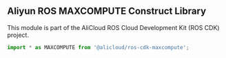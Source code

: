 ## Aliyun ROS MAXCOMPUTE Construct Library

This module is part of the AliCloud ROS Cloud Development Kit (ROS CDK) project.

```ts
import * as MAXCOMPUTE from '@alicloud/ros-cdk-maxcompute';
```